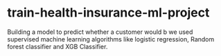 # train-health-insurance-ml-project
Building a model to predict whether a customer would b we used supervised machine learning algorithms like logistic regression, Random forest classifier and XGB Classifier. 
